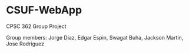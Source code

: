 # CSUF-WebApp
CPSC 362 Group Project

Group members:
Jorge Diaz,
Edgar Espin,
Swagat Buha,
Jackson Martin,
Jose Rodriguez
